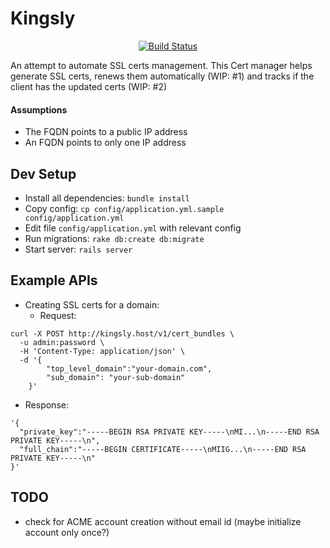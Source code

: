 # Kingsly

<p align="center">
  <a href="https://travis-ci.org/gojekfarm/kingsly"><img src="https://travis-ci.org/gojekfarm/kingsly.svg?branch=master" alt="Build Status"></img></a>
</p>


An attempt to automate SSL certs management. This Cert manager helps generate SSL certs, renews them automatically (WIP: #1) and tracks if the client has the updated certs (WIP: #2)

#### Assumptions

- The FQDN points to a public IP address
- An FQDN points to only one IP address

## Dev Setup

- Install all dependencies: `bundle install`
- Copy config: `cp config/application.yml.sample config/application.yml`
- Edit file `config/application.yml` with relevant config
- Run migrations: `rake db:create db:migrate`
- Start server: `rails server`

## Example APIs

- Creating SSL certs for a domain:
  - Request:
```
curl -X POST http://kingsly.host/v1/cert_bundles \
  -u admin:password \
  -H 'Content-Type: application/json' \
  -d '{
        "top_level_domain":"your-domain.com",
        "sub_domain": "your-sub-domain"
    }'
```
  - Response:

```
'{
  "private_key":"-----BEGIN RSA PRIVATE KEY-----\nMI...\n-----END RSA PRIVATE KEY-----\n",
  "full_chain":"-----BEGIN CERTIFICATE-----\nMIIG...\n-----END RSA PRIVATE KEY-----\n"
}'
```

## TODO

- check for ACME account creation without email id (maybe initialize account only once?)
